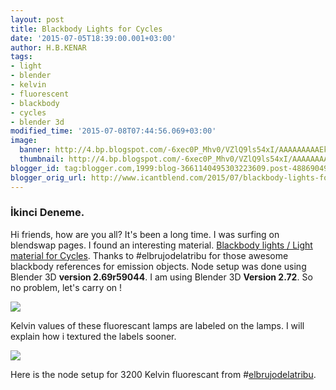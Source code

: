 ```yaml
---
layout: post
title: Blackbody Lights for Cycles
date: '2015-07-05T18:39:00.001+03:00'
author: H.B.KENAR
tags:
- light
- blender
- kelvin
- fluorescent
- blackbody
- cycles
- blender 3d
modified_time: '2015-07-08T07:44:56.069+03:00'
image:
  banner: http://4.bp.blogspot.com/-6xec0P_Mhv0/VZlQ9ls54xI/AAAAAAAAAEk/V5b5Xxr3DwY/w1024/5%2Bfluorescant%2Blamps%2Braw%2B2.jpg
  thumbnail: http://4.bp.blogspot.com/-6xec0P_Mhv0/VZlQ9ls54xI/AAAAAAAAAEk/V5b5Xxr3DwY/s96/5%2Bfluorescant%2Blamps%2Braw%2B2.jpg
blogger_id: tag:blogger.com,1999:blog-3661140495303223609.post-4886904941631875543
blogger_orig_url: http://www.icantblend.com/2015/07/blackbody-lights-for-cycles.html
---
```


### İkinci Deneme.

Hi friends, how are you all? It's been a long time. I was surfing on blendswap pages. I found an interesting material. [Blackbody lights / Light material for Cycles](http://www.blendswap.com/blends/view/69682). Thanks to #elbrujodelatribu for those awesome blackbody references for emission objects. Node setup was done using  Blender 3D **version 2.69r59044**. I am using Blender 3D **Version 2.72**. So no problem, let's carry on !

![](http://4.bp.blogspot.com/-6xec0P_Mhv0/VZlQ9ls54xI/AAAAAAAAAEk/V5b5Xxr3DwY/w1024/5%2Bfluorescant%2Blamps%2Braw%2B2.jpg)

Kelvin values of these fluorescant lamps are labeled on the lamps. I will explain how i textured the labels sooner.

![](http://3.bp.blogspot.com/-KfuxflzlYMY/VZlarhITjcI/AAAAAAAAAE0/gWUqJWjRb6A/w1024/node%2Bsetup%2B3200%2BKelvin%2B.png)

Here is the node setup for 3200 Kelvin fluorescant from #[elbrujodelatribu](http://www.blendswap.com/user/elbrujodelatribu).
